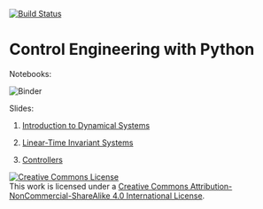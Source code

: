 [![Build Status](https://travis-ci.org/boisgera/control-engineering-with-python.svg?branch=master)](https://travis-ci.org/boisgera/control-engineering-with-python)

Control Engineering with Python
================================================================================

Notebooks:

![[Binder](https://mybinder.org/badge.svg)](https://mybinder.org/v2/gh/boisgera/control-engineering-with-python/gh-pages)


Slides:

 1. [Introduction to Dynamical Systems](https://boisgera.github.io/control-engineering-with-python/odes.html)

 2. [Linear-Time Invariant Systems](https://boisgera.github.io/control-engineering-with-python/linear-systems.html)

 3. [Controllers](https://boisgera.github.io/control-engineering-with-python/controllers.html)



<a rel="license" href="http://creativecommons.org/licenses/by-nc-sa/4.0/"><img alt="Creative Commons License" style="border-width:0" src="https://i.creativecommons.org/l/by-nc-sa/4.0/88x31.png" /></a><br />This work is licensed under a <a rel="license" href="http://creativecommons.org/licenses/by-nc-sa/4.0/">Creative Commons Attribution-NonCommercial-ShareAlike 4.0 International License</a>.
